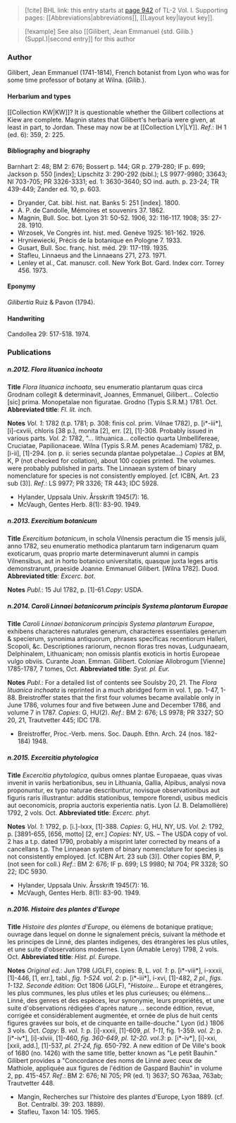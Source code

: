 > [!cite] BHL link: this entry starts at [page 942](https://www.biodiversitylibrary.org/item/103414#page/990/mode/1up) of TL-2 Vol. I.
> Supporting pages: [[Abbreviations|abbreviations]], [[Layout key|layout key]].

> [!example] See also [[Gilibert, Jean Emmanuel {std. Gilib.} (Suppl.)|second entry]] for this author

### Author

Gilibert, Jean Emmanuel (1741-1814), French botanist from Lyon who was for some time professor of botany at Wilna. (*Gilib.*).

#### Herbarium and types

[[Collection KW|KW]]? It is questionable whether the Gilibert collections at Kiew are complete. Magnin states that Gilibert's herbaria were given, at least in part, to Jordan. These may now be at [[Collection LY|LY]].
*Ref*.: IH 1 (ed. 6): 359, 2: 225.

#### Bibliography and biography

Barnhart 2: 48; BM 2: 676; Bossert p. 144; GR p. 279-280; IF p. 699; Jackson p. 550 \[index\]; Lipschitz 3: 290-292 (bibl.); LS 9977-9980; 33643; NI 703-705; PR 3326-3331; ed. 1: 3630-3640; SO ind. auth. p. 23-24; TR 439-449; Zander ed. 10, p. 603.
- Dryander, Cat. bibl. hist. nat. Banks 5: 251 \[index\]. 1800.
- A. P. de Candolle, Mémoires et souvenirs 37. 1862.
- Magnin, Bull. Soc. bot. Lyon 31: 50-52. 1906, 32: 116-117. 1908; 35: 27-28. 1910.
- Wrzosek, Ve Congrès int. hist. med. Genève 1925: 161-162. 1926.
- Hryniewiecki, Précis de la botanique en Pologne 7. 1933.
- Gusart, Bull. Soc. franç. hist. méd. 29: 117-119. 1935.
- Stafleu, Linnaeus and the Linnaeans 271, 273. 1971.
- Lenley et al., Cat. manuscr. coll. New York Bot. Gard. Index corr. Torrey 456. 1973.

#### Eponymy

*Gilibertia* Ruiz & Pavon (1794).

#### Handwriting

Candollea 29: 517-518. 1974.

### Publications

##### n.2012. Flora lituanica inchoata

**Title**
*Flora lituanica inchoata*, seu enumeratio plantarum quas circa Grodnam collegit & determinavit, Joannes, Emmanuel, Gilibert... Colectio \[sic\] prima. Monopetalae non figuratae. Grodno (Typis S.R.M.) 1781. Oct.
**Abbreviated title**: *Fl. lit. inch.*

**Notes**
*Vol. 1*: 1782 (t.p. 1781; p. 308: finis col. prim. Vilnae 1782), p. \[i\*-iii\*\], \[i\]-cxviii, chloris \[38 p.\], monita \[2\], err. \[2\], \[1\]-308. Probably issued in various parts.
*Vol. 2*: 1782, "... lithuanica... collectio quarta Umbellifereae, Cruciatae, Papilionaceae. Wilna (Typis S.R.M. penes Academiam) 1782, p. \[i-ii\], \[1\]-294. (on p. ii: series secunda plantae polypetalae...)
*Copies* at BM, K, P (not checked for collation), about 100 copies printed. The volumes.
were probably published in parts. The Linnaean system of binary nomenclature for species is not consistently employed. \[cf. ICBN, Art. 23 sub (3)\].
*Ref*.: LS 9977; PR 3326; TR 443; IDC 5928.
- Hylander, Uppsala Univ. Årsskrift 1945(7): 16.
- McVaugh, Gentes Herb. 8(1): 83-90. 1949.

##### n.2013. Exercitium botanicum

**Title**
*Exercitium botanicum*, in schola Vilnensis peractum die 15 mensis julii, anno 1782, seu enumeratio methodica plantarum tarn indigenarum quam exoticarum, quas proprio marte determinaverunt alumni in campis Vilnensibus, aut in horto botanico universitatis, quasque juxta leges artis demonstrarunt, praeside Joanne. Emmanuel Gilibert. \[Wilna 1782\]. Duod.
**Abbreviated title**: *Excerc. bot.*

**Notes**
*Publ*.: 15 Jul 1782, p. \[1\]-61.*Copy*: USDA.

##### n.2014. Caroli Linnaei botanicorum principis Systema plantarum Europae

**Title**
*Caroli Linnaei botanicorum principis Systema plantarum Europae*, exhibens characteres naturales generum, characteres essentiales generum & specierum, synonima antiquorum, phrases specificas recentiorum Halleri, Scopoli, &c. Descriptiones rariorum, necnon floras tres novas, Ludgunaeam, Delphinalem, Lithuanicam; non omissis plantis exoticis in hortis Europeae vulgo obviis. Curante Joan. Emman. Gilibert. Coloniae Allobrogum \[Vienne\] 1785-1787, 7 tomes, Oct.
**Abbreviated title**: *Syst. pl. Eur.*

**Notes**
*Publ*.: For a detailed list of contents see Soulsby 20, 21. The *Flora lituanica inchoata* is reprinted in a much abridged form in vol. 1, pp. 1-47, 1-88. Breistroffer states that the first four volumes became available only in June 1786, volumes four and five between June and December 1786, and volume 7 in 1787. *Copies*: G, HU(2).
*Ref*.: BM 2: 676; LS 9978; PR 3327; SO 20, 21, Trautvetter 445; IDC 178.
- Breistroffer, Proc.-Verb. mens. Soc. Dauph. Ethn. Arch. 24 (nos. 182-184) 1948.

##### n.2015. Excercitia phytologica

**Title**
*Excercitia phytologica*, quibus omnes plantae Europaeae, quas vivas invenit in variis herbationibus, seu in Lithuania, Gallia, Alpibus, analysi nova proponuntur, ex typo naturae describuntur, novisque observationibus aut figuris raris illustrantur: additis stationibus, tempore florendi, usibus medicis aut oeconomicis, propria auctoris experientia natis. Lyon (J. B. Delamollière) 1792, 2 vols. Oct.
**Abbreviated title**: *Excerc. phyt.*

**Notes**
*Vol. 1*: 1792, p. \[i.\]-lxxx, \[1\]-388. *Copies*: G, HU, NY, US.
*Vol. 2*: 1792, p. \[3891-655, \[656, motto\] \[2, err.\] *Copies*: NY, US. – The USDA copy of vol. 2 has a t.p. dated 1790, probably a misprint later corrected by means of a cancellans t.p.
The Linnaean system of binary nomenclature for species is not consistently employed.
\[cf. ICBN Art. 23 sub (3)\]. Other copies BM, P, (not seen for coll.)
*Ref*.: BM 2: 676; IF p. 699; LS 9980; NI 704; PR 3328; SO 22; IDC 5930.
- Hylander, Uppsala Univ. Årsskrift 1945(7): 16.
- McVaugh, Gentes Herb. 8(1): 83-90. 1949.

##### n.2016. Histoire des plantes d'Europe

**Title**
*Histoire des plantes d'Europe*, ou élémens de botanique pratique; ouvrage dans lequel on donne le signalement précis, suivant la méthode et les principes de Linné, des plantes indigenes, des étrangères les plus utiles, et une suite d'observations modernes. Lyon (Amable Leroy) 1798, 2 vols. Oct.
**Abbreviated title**: *Hist. pl. Europe*.

**Notes**
*Original ed*.: Jun 1798 (JGLF), copies: B, L.
*vol. 1*: p. \[i\*-viii\*\], i-xxxii, \[1\]-446, \[1, err.\], tabl., *fig. 1-524. vol. 2*: p. \[i\*-iii\*\], i-xvi, \[1\]-482, *2 pl., figs. 1-132.*
*Seconde édition*: Oct 1806 (JGLF), "*Histoire*... Europe et étrangères, les plus communes, les plus utiles et les plus curieuses; ou élémens... Linné, des genres et des espèces, leur synonymie, leurs propriétés, et une suite d'observations rédigées d'après nature ... seconde édition, revue, corrigée et considérablement augmentée, et ornée de plus de huit cents figures gravées sur bois, et de cinquante en taille-douche." Lyon (id.) 1806 3 vols. Oct. *Copy*: B.
*vol. 1*: p. \[i\]-xxxii, \[1\]-609, *pl. 1-11*, fig. 1-359.
*vol. 2*: p. \[i\*-iv\*\], \[i\]-xlviii, \[1\]-460, *fig. 360-649*, *pl. 12-20.*
*vol.3*: p. \[i\*-iv\*\], \[i\]-xxi, \[xxii, add.\], \[1\]-537, *pl. 21-24, fig.* 650-792.
A new edition of De Ville's book of 1680 (no. 1426) with the same title, better known as "Le petit Bauhin." Gilibert provides a "Concordance des noms de Linné avec ceux de Mathiole, appliquée aux figures de l'édition de Gaspard Bauhin" in volume 2, pp. 415-457.
*Ref*.: BM 2: 676; NI 705; PR (ed. 1) 3637; SO 763aa, 763ab; Trautvetter 448.
- Mangin, Recherches sur l'histoire des plantes d'Europe, Lyon 1889. (cf. Bot. Centralbl. 39: 203. 1889).
- Stafleu, Taxon 14: 105. 1965.

